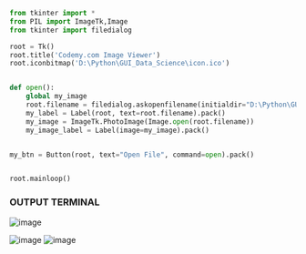 ```python
from tkinter import *
from PIL import ImageTk,Image
from tkinter import filedialog

root = Tk()
root.title('Codemy.com Image Viewer')
root.iconbitmap('D:\Python\GUI_Data_Science\icon.ico')


def open():
	global my_image
	root.filename = filedialog.askopenfilename(initialdir="D:\Python\GUI_Data_Science", title="Select A File", filetypes=(("jpg files", "*.jpg"),("all files", "*.*")))
	my_label = Label(root, text=root.filename).pack()
	my_image = ImageTk.PhotoImage(Image.open(root.filename))
	my_image_label = Label(image=my_image).pack()


my_btn = Button(root, text="Open File", command=open).pack()


root.mainloop()
```

### OUTPUT TERMINAL
![image](https://user-images.githubusercontent.com/80588277/195989336-269c9b66-3182-4d52-90e5-34ba3fb53975.png)

![image](https://user-images.githubusercontent.com/80588277/195989362-bf812f15-7b3a-42e5-94ff-f248188f8eee.png)
![image](https://user-images.githubusercontent.com/80588277/195989390-d703314d-d928-4e5f-86f8-d1fbdd675937.png)
